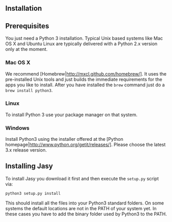Installation
------------

Prerequisites
-------------

You just need a Python 3 installation. Typical Unix based systems like Mac OS X and Ubuntu Linux are typically delivered with a Python 2.x version only at the moment. 

### Mac OS X

We recommend [Homebrew|http://mxcl.github.com/homebrew/]. It uses the pre-installed Unix tools and just builds the immediate requirements for the apps you like to install. After you have installed the `brew` command just do a `brew install python3`.

### Linux

To install Python 3 use your package manager on that system. 

### Windows

Install Python3 using the installer offered at the [Python homepage|http://www.python.org/getit/releases/]. Please choose the latest 3.x release version.


Installing Jasy
---------------

To install Jasy you download it first and then execute the `setup.py` script via:

`python3 setup.py install`

This should install all the files into your Python3 standard folders. On some systems the default locations are not in the PATH of your system yet. In these cases you have to add the binary folder used by Python3 to the PATH.
